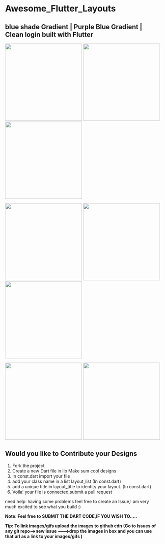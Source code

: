 # Awesome_Flutter_Layouts
 
 blue shade Gradient  | Purple Blue Gradient | Clean login built with Flutter
 -------------------------------

<p float="left;padding-left=10px">
  <img src="https://user-images.githubusercontent.com/31410839/54293138-64065d00-45d5-11e9-840f-a5bfaeb38841.png" width="250"/>
  <img src="https://user-images.githubusercontent.com/31410839/54293135-636dc680-45d5-11e9-8788-9876c709143d.png" width="250" />
  <img src="https://user-images.githubusercontent.com/31410839/54293137-636dc680-45d5-11e9-9d15-914ba5d75f67.jpg" width="250" /> 
</p>

 
<p float="left;padding=10px">
  <img src="https://user-images.githubusercontent.com/31410839/53930685-3c386600-40b8-11e9-893a-acb8e22d3eb7.png" width="250" />
  <img src ="https://user-images.githubusercontent.com/31410839/53930712-5eca7f00-40b8-11e9-8bc6-4dd6474566f3.png" width="250"/>
  <img src = "https://user-images.githubusercontent.com/31410839/53930581-cf24d080-40b7-11e9-8513-c7f2f9e179db.png" width="250"/>
</p>

<p float="left;padding=10px">
  <img src="https://user-images.githubusercontent.com/31410839/53999545-cc82b380-4169-11e9-884d-cfc71a711ee5.png"  width="250" />
  <img src ="https://user-images.githubusercontent.com/31410839/53999548-ce4c7700-4169-11e9-8c0d-127a6f6ce3ff.png" width="250"/>
</p>

## Would you like to Contribute your Designs

1. Fork the project
2. Create a new Dart file in lib Make sum cool designs
3. In const.dart import your file
4. add your class name in a list layout_list (In const.dart) 
5. add a unique title in layout_title to identity your layout. (In const.dart)  
6. Voila! your file is connected,submit a pull request

need help: having some problems feel free to create an Issue,I am very much excited to see what you build :)

**Note: Feel free to SUBMIT THE DART CODE,IF YOU WISH TO.....**

**Tip: To link images/gifs upload the images to github cdn (Go to Issues of any git repo-->new issue --->drop the images in box  and you can use that url as a link to your images/gifs )**
